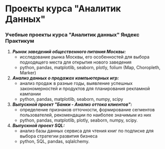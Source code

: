 # Проекты курса "Аналитик Данных"
### Учебные проекты курса "Аналитик данных" Яндекс Практикум

1. ***Рынок заведений общественного питания Москвы:***
    - исследование рынка Москвы, его особенностей для выбора подходящего места для открытия нового заведения
    - python, pandas, matplotlib, seaborn, plotly, folium (Map, Choropleth, Marker)  
2. ***Анализ данных о продажах компьютерных игр:***
    - анализ продаж в разные годы, выявление успешных закономерностей и продуктов для планирования рекламной кампании
    - python, pandas, matplotlib, seaborn, numpy, scipy
3. ***Выпускной проект "Банки - Анализ оттока клиентов":***
    -  определение признаков отточности, формирование сегментов пользователей, рекомендации по наиболее значимым из них
    -  python, pandas, matplotlib, plotly, seaborn, numpy, scipy.
6. ***Выпускной проект SQL:***
    - анализ базы данных сервиса для чтения книг по подписке для выбора стратегии развития бизнеса
    - python, SQL, pandas, sqlalchemy. 


